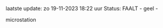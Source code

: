 laatste update: 
zo 19-11-2023 18:22   uur 
Status: FAALT - geel - 
<div class="service Y">microstation</div>